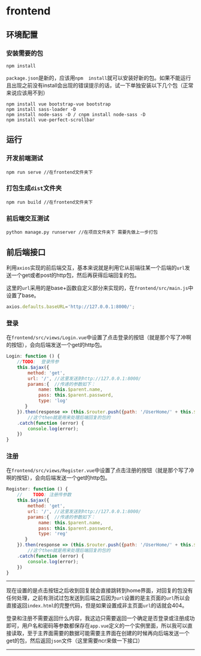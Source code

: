 # frontend

## 环境配置

### 安装需要的包

```
npm install
```

​		`package.json`是新的，应该用`npm  install`就可以安装好新的包。如果不能运行且出现之前没有install会出现的错误提示的话，试一下单独安装以下几个包（正常来说应该用不到）

```
npm install vue bootstrap-vue bootstrap
npm install sass-loader -D
npm install node-sass -D / cnpm install node-sass -D
npm install vue-perfect-scrollbar
```

## 运行

### 开发前端测试

```
npm run serve //在frontend文件夹下
```

### 打包生成`dist`文件夹
```
npm run build //在frontend文件夹下
```

### 前后端交互测试

```
python manage.py runserver //在项目文件夹下 需要先做上一步打包
```

## 前后端接口

​		利用`axios`实现的前后端交互，基本来说就是利用它从前端往某一个后端的`url`发送一个get或者post的http包，然后再获得后端回复的包。

​		这里的`url`采用的是base+函数自定义部分来实现的，在`frontend/src/main.js`中设置了base。

```javascript
axios.defaults.baseURL='http://127.0.0.1:8000/';
```



### 登录

​		在`frontend/src/views/Login.vue`中设置了点击登录的按钮（就是那个写了冲啊的按钮），会向后端发送一个get的http包。

```javascript
Login: function () {
    //TODO:  登录传参
    this.$ajax({
        method: 'get',
        url: '/', //这里发送到http://127.0.0.1:8000/
        params:{  //传递的参数如下：
            name: this.$parent.name,
            pass: this.$parent.password,
            type: 'log'
       }
    }).then(response => (this.$router.push({path: '/UserHome/' + this.$parent.name}))) 
    	//这个then就是用来处理后端回复的包的
    .catch(function (error) {
    	console.log(error);
    })
}
```

### 注册

​		在`frontend/src/views/Register.vue`中设置了点击注册的按钮（就是那个写了冲啊的按钮），会向后端发送一个get的http包。

```javascript
Register: function () {
    //    TODO: 注册传参数
    this.$ajax({
        method: 'get',
        url: '/', //这里发送到http://127.0.0.1:8000/
        params:{  //传递的参数如下：
            name: this.$parent.name,
            pass: this.$parent.password,
            type: 'reg'
       }
    }).then(response => (this.$router.push({path: '/UserHome/' + this.$parent.name})))
    	//这个then就是用来处理后端回复的包的
    .catch(function (error) {
    	console.log(error);
    })
}
```

---

​		现在设置的是点击按钮之后收到回复就会直接跳转到home界面，对回复的包没有任何处理，之前有测试过包发送到后端之后因为`url`设置的是主页面的`url`所以会直接返回`index.html`的完整代码，但是如果设置成非主页面`url`的话就会404。

​		登录和注册不需要返回什么内容，我这边只需要返回一个确定是否登录或注册成功即可，用户名和密码等参数都保存在`app.vue`定义的一个实例里面，所以我可以直接读取，至于主界面需要的数据可能需要主界面在创建的时候再向后端发送一个get的包，然后返回`json`文件（这里需要ncr来做一下接口）

---


